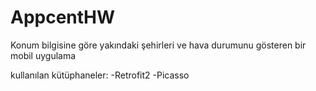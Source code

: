 # AppcentHW

Konum bilgisine göre yakındaki şehirleri ve hava durumunu gösteren bir mobil uygulama

kullanılan kütüphaneler:
-Retrofit2
-Picasso

